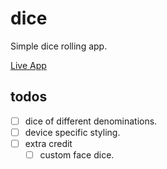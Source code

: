 # dice
Simple dice rolling app.

[Live App](http://www.arlen-neylon.com/dice)

## todos
- [ ] dice of different denominations.
- [ ] device specific styling.
- [ ] extra credit
  - [ ] custom face dice.

